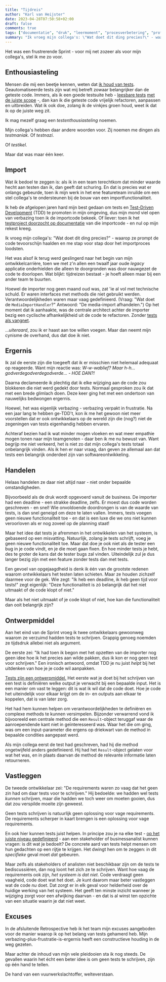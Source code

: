 ```yaml
---
title: "Tijdreis"
author: "Karl van Heijster"
date: 2023-04-28T07:50:58+02:00
draft: false
comments: true
tags: ["documentatie", "druk", "leermoment", "procesverbetering", "professionaliteit", "requirements", "samenwerking", "shift left", "software ontwikkelen", "technische schuld", "test-driven development", "testen"]
summary: "Ik vroeg mijn collega's: \"Wat doet dit ding precies?\" - waarop ze prompt de code tevoorschijn haalden en me stap voor stap door het importproces loodsten. Het was alsof ik terug werd geslingerd naar het begin van mijn ontwikkelcarrière, toen we met z'n allen een twaalf jaar oude *legacy* applicatie onderhielden die alleen te doorgronden was door nauwgezet de code te doorlopen. Wat blijkt: tijdreizen bestaat - je hoeft alleen maar bij een ander team te buurten."
---
```


Het was een frustrerende Sprint - voor mij net zozeer als voor mijn collega's, stel ik me zo voor.


## Enthousiasteling


Mensen die mij een beetje kennen, weten dat [ik houd van tests](/tags/testen/). Geautomatiseerde tests zijn wat mij betreft zowaar belangrijker dan de geteste code. Immers, als ik een goede testsuite heb - [leesbare tests](/blog/23/02/waarom-dry-waarom-damp/) [met de juiste scope](/blog/22/11/test-het-systeem-niet-de-class/) -, dan kan ik die geteste code vrijelijk refactoren, aanpassen en uitbreiden. Wat ik ook doe, zolang ik de vinkjes groen houd, weet ik dat ik op de juiste weg zit. 


Ik mag mezelf graag een *testenthousiasteling* noemen.


Mijn collega's hebben daar andere woorden voor. Zij noemen me dingen als *testmaniak*. Of *testnazi*.


Of *testikel*.


Maar dat was maar één keer.


## Import


Wat ik bedoel te zeggen is: als ik in een team terechtkom dat minder waarde hecht aan testen dan ik, dan geeft dat schuring. En dat is precies wat er onlangs gebeurde, toen ik mijn werk in het ene featureteam inruilde om een stel collega's te ondersteunen bij de bouw van een importfunctionaliteit.


Ik heb de afgelopen jaren hard mijn best gedaan om tests en [Test-Driven Development](/blog/22/03/agile-en-test-driven-development/) (TDD) te promoten in mijn omgeving, dus mijn mond viel open van verbazing toen ik de importcode bekeek. Of liever: toen ik het [testproject doorzocht op documentatie](/blog/22/09/tests-als-documentatie/) van die importcode - en nul op mijn rekest kreeg. 


Ik vroeg mijn collega's: "Wat doet dit ding precies?" - waarop ze prompt de code tevoorschijn haalden en me stap voor stap door het importproces loodsten.


Het was alsof ik terug werd geslingerd naar het begin van mijn ontwikkelcarrière, toen we met z'n allen een twaalf jaar oude *legacy* applicatie onderhielden die alleen te doorgronden was door nauwgezet de code te doorlopen. Wat blijkt: tijdreizen bestaat - je hoeft alleen maar bij een ander team te buurten.


Hoewel de importer nog geen maand oud was, zat 'ie al vol met technische schuld. Er waren interfaces met methods die niet gebruikt werden. Verantwoordelijkheden waren maar vaag gedefinieerd. (Vraag: "Wat doet de `MediaImportHandler`?" Antwoord: "De media-import afhandelen.") Op het moment dat ik aanhaakte, was de centrale architect achter de importer bezig een cyclische afhankelijkheid uit de code te refactoren. Zonder [tests als vangnet](/blog/22/09/tests-als-vangnet/).


...*uiteraard*, zou ik er haast aan toe willen voegen. Maar dan neemt mijn cynisme de overhand, dus dat doe ik niet.


## Ergernis


Ik zal de eerste zijn die toegeeft dat ik er misschien niet helemaal adequaat op reageerde. Want mijn reactie was: *W-w-wablief? Maar h-h... godverdegodverdegodverde... - HOE DAN?!*


Daarna declameerde ik plechtig dat ik elke wijziging aan de code zou blokkeren die niet werd gedekt door tests. Normaal gesproken zou ik dat met een brede glimlach doen. Deze keer ging het met een ondertoon van nauwelijks bedwongen ergernis.


Hoewel, het was eigenlijk verbazing - verbazing verpakt in frustratie. Na een jaar lang te hebben ge-TDD't, kon ik me het gewoon niet meer voorstellen dat er ook ontwikkelaars op de wereld zijn die (nog?) niet de zegeningen van tests eigenhandig hebben ervaren. 


Achteraf bezien had ik wat minder mogen vloeken en wat meer empathie mogen tonen naar mijn teamgenoten - daar ben ik me nu bewust van. Want begrijp me niet verkeerd, het is niet zo dat mijn collega's tests totaal onbelangrijk vinden. Als ik hen er naar vraag, dan geven ze allemaal aan dat tests een belangrijk onderdeel zijn van softwareontwikkeling. 


## Handelen


Helaas handelen ze daar niet altijd naar - niet onder bepaalde omstandigheden. 


Bijvoorbeeld als de druk wordt opgevoerd vanuit de business. De importer had een deadline - een strakke deadline, zelfs. Er moest dus code worden geschreven - en snel! Wie onvoldoende doordrongen is van de waarde van tests, is dan snel geneigd om deze te laten vallen. Immers, tests voegen geen nieuwe functionaliteit toe - en dat is een luxe die we ons niet kunnen veroorloven als er nog zoveel op de planning staat!


Maar het idee dat tests je afremmen in het ontwikkelen van het systeem, is gebaseerd op een misvatting. Natuurlijk, zolang je tests schrijft, voeg je geen nieuwe functionaliteit toe. Maar dat doe je ook niet als de tester een bug in je code vindt, en je die moet gaan fixen. En hoe minder tests je hebt, des te groter de kans dat de tester bugs zal vinden. Uiteindelijk zul je dus langer bezig zijn met een feature zonder tests dan met tests.


Een gevoel van opgejaagdheid is denk ik één van de grootste redenen waarom ontwikkelaars het testen laten schieten. Maar ze houden zichzelf daarmee voor de gek. Wie zegt: "Ik heb een deadline, ik heb geen tijd voor tests!" zegt eigenlijk: "Deze functionaliteit is zó belangrijk dat het niet uitmaakt of de code klopt of niet." 


Maar als het niet uitmaakt of je code klopt of niet, hoe kan die functionaliteit dan ooit belangrijk zijn?


## Ontwerpmiddel


Aan het eind van de Sprint vroeg ik twee ontwikkelaars gewoonweg waarom ze verzuimd hadden tests te schrijven. Grappig genoeg noemden ze tijdsdruk allebei niet als argument.


De eerste zei: "Ik had toen ik begon met het opzetten van de importer nog geen idee hoe ik het precies aan wilde pakken, dus ik kon er nog geen test voor schrijven." Een ironisch antwoord, omdat TDD je nu juist *helpt* bij het uitdenken van hoe je je code wil aanpakken. 


[Tests zijn een ontwerpmiddel.](/blog/22/09/tests-als-ontwerpmiddel/) Het eerste wat je doet bij het schrijven van een test is definiëren welke output je verwacht bij een bepaalde input. Het is een manier om vast te leggen: dit is wat ik wil dat de code doet. Hoe je code het uiteindelijk voor elkaar krijgt om de in- en outputs aan elkaar te koppelen, dat is van later zorg. 


Het had hem kunnen helpen om verantwoordelijkheden te definiëren en complexe methods te kunnen versimpelen. Bijzonder verwarrend vond ik bijvooreeld een centrale method die een `Result`-object teruggaf waar de aanroependende kant niet in geïnteresseerd was. Waar het die om ging, was om een input-parameter die ergens op driekwart van de method in bepaalde condities aangepast werd. 


Als mijn collega eerst de test had geschreven, had hij die method ongetwijfeld anders gedefinieerd. Hij had het `Result`-object gelaten voor wat het was, en in plaats daarvan de method de relevante informatie laten retourneren.


## Vastleggen


De tweede ontwikkelaar zei: "De requirements waren zo vaag dat het geen zin had om daar tests voor te schrijven." Hij bedoelde: we hadden wel tests *kunnen* schrijven, maar die hadden we toch weer om moeten gooien, dus dat zou verspilde moeite zijn geweest.


Geen tests schrijven is natuurlijk geen oplossing voor vage requirements. De requirements scherper in kaart brengen is een oplossing voor vage requirements.


En ook hier kunnen tests juist helpen. In principe zou je na elke test - [op het juiste niveau gedefinieerd](/blog/22/12/tests-zijn-specs/) - aan een stakeholder of businessanalist kunnen vragen: is dit wat je bedoelt? De concrete aard van tests helpt mensen om hun gedachten op een rijtje te krijgen. Het dwingt hen om te zeggen: in dit *specifieke* geval moet *dat* gebeuren.


Maar zelfs als stakeholders of analisten niet beschikbaar zijn om de tests te bediscussiëren, dan nog loont het zich ze te schrijven. Want hoe vaag de requirements ook zijn, *het systeem is dat niet*. Code verdraagt geen vaagheid, code doet wat het doet. Je kunt daarom maar beter vastleggen wat de code *nu* doet. Dat zorgt er in elk geval voor helderheid over de huidige werking van het systeem. Het geeft ten minste inzicht wanneer je wijziging zorgt voor een afwijking daarvan - en dat is al winst ten opzichte van een situatie waarin je dat niet weet.


## Excuses


In de afsluitende Retrospective heb ik het team mijn excuses aangeboden voor de manier waarop ik op het belang van tests gehamerd heb. Mijn verbazing-plus-frustratie-is-ergernis heeft een constructieve houding in de weg gezeten.


Maar achter de inhoud van mijn vele pleidooien sta ik nog steeds. De gevallen waarin het écht een beter idee is om geen tests te schrijven, zijn op één hand te tellen. 


De hand van een vuurwerkslachtoffer, welteverstaan.
